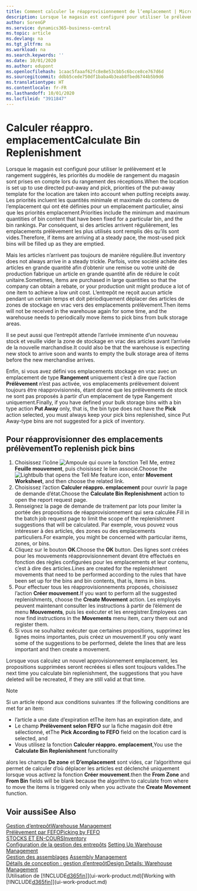 ```yaml
---
title: Comment calculer le réapprovisionnement de l’emplacement | Microsoft Docs
description: Lorsque le magasin est configuré pour utiliser le prélèvement et le rangement suggérés, les priorités du modèle de rangement du magasin sont prises en compte lors du rangement des réceptions.
author: SorenGP
ms.service: dynamics365-business-central
ms.topic: article
ms.devlang: na
ms.tgt_pltfrm: na
ms.workload: na
ms.search.keywords: ''
ms.date: 10/01/2020
ms.author: edupont
ms.openlocfilehash: 1caac5faaaf62fc8e8e53cbb5c6bcce8ce767d6d
ms.sourcegitcommit: ddbb5cede750df1baba4b3eab8fbed6744b5b9d6
ms.translationtype: HT
ms.contentlocale: fr-FR
ms.lasthandoff: 10/01/2020
ms.locfileid: "3911847"
---
```

# <a name="calculate-bin-replenishment"></a><span data-ttu-id="fc0ef-103">Calculer réappro. emplacement</span><span class="sxs-lookup"><span data-stu-id="fc0ef-103">Calculate Bin Replenishment</span></span>
<span data-ttu-id="fc0ef-104">Lorsque le magasin est configuré pour utiliser le prélèvement et le rangement suggérés, les priorités du modèle de rangement du magasin sont prises en compte lors du rangement des réceptions.</span><span class="sxs-lookup"><span data-stu-id="fc0ef-104">When the location is set up to use directed put-away and pick, priorities of the put-away template for the location are taken into account when putting receipts away.</span></span> <span data-ttu-id="fc0ef-105">Les priorités incluent les quantités minimale et maximale du contenu de l’emplacement qui ont été définies pour un emplacement particulier, ainsi que les priorités emplacement.</span><span class="sxs-lookup"><span data-stu-id="fc0ef-105">Priorities include the minimum and maximum quantities of bin content that have been fixed for a particular bin, and the bin rankings.</span></span> <span data-ttu-id="fc0ef-106">Par conséquent, si des articles arrivent régulièrement, les emplacements prélèvement les plus utilisés sont remplis dès qu’ils sont vides.</span><span class="sxs-lookup"><span data-stu-id="fc0ef-106">Therefore, if items are arriving at a steady pace, the most-used pick bins will be filled up as they are emptied.</span></span>  

<span data-ttu-id="fc0ef-107">Mais les articles n’arrivent pas toujours de manière régulière.</span><span class="sxs-lookup"><span data-stu-id="fc0ef-107">But inventory does not always arrive in a steady trickle.</span></span> <span data-ttu-id="fc0ef-108">Parfois, votre société achète des articles en grande quantité afin d’obtenir une remise ou votre unité de production fabrique un article en grande quantité afin de réduire le coût unitaire.</span><span class="sxs-lookup"><span data-stu-id="fc0ef-108">Sometimes, items are purchased in large quantities so that the company can obtain a rebate, or your production unit might produce a lot of one item to achieve a low unit cost.</span></span> <span data-ttu-id="fc0ef-109">L’entrepôt ne reçoit aucun article pendant un certain temps et doit périodiquement déplacer des articles de zones de stockage en vrac vers des emplacements prélèvement.</span><span class="sxs-lookup"><span data-stu-id="fc0ef-109">Then items will not be received in the warehouse again for some time, and the warehouse needs to periodically move items to pick bins from bulk storage areas.</span></span>  

<span data-ttu-id="fc0ef-110">Il se peut aussi que l’entrepôt attende l’arrivée imminente d’un nouveau stock et veuille vider la zone de stockage en vrac des articles avant l’arrivée de la nouvelle marchandise.</span><span class="sxs-lookup"><span data-stu-id="fc0ef-110">It could also be that the warehouse is expecting new stock to arrive soon and wants to empty the bulk storage area of items before the new merchandise arrives.</span></span>  

<span data-ttu-id="fc0ef-111">Enfin, si vous avez défini vos emplacements stockage en vrac avec un emplacement de type **Rangement** uniquement c’est à dire que l’action **Prélèvement** n’est pas activée, vos emplacements prélèvement doivent toujours être réapprovisionnés, étant donné que les prélèvements de stock ne sont pas proposés à partir d’un emplacement de type Rangement uniquement.</span><span class="sxs-lookup"><span data-stu-id="fc0ef-111">Finally, if you have defined your bulk storage bins with a bin type action **Put Away** only, that is, the bin type does not have the **Pick** action selected, you must always keep your pick bins replenished, since Put Away-type bins are not suggested for a pick of inventory.</span></span>  

## <a name="to-replenish-pick-bins"></a><span data-ttu-id="fc0ef-112">Pour réapprovisionner des emplacements prélèvement</span><span class="sxs-lookup"><span data-stu-id="fc0ef-112">To replenish pick bins</span></span>  
1.  <span data-ttu-id="fc0ef-113">Choisissez l’icône ![Ampoule qui ouvre la fonction Tell Me](media/ui-search/search_small.png "Dites-moi ce que vous voulez faire"), entrez **Feuille mouvement**, puis choisissez le lien associé.</span><span class="sxs-lookup"><span data-stu-id="fc0ef-113">Choose the ![Lightbulb that opens the Tell Me feature](media/ui-search/search_small.png "Tell me what you want to do") icon, enter **Movement Worksheet**, and then choose the related link.</span></span>  
2.  <span data-ttu-id="fc0ef-114">Choisissez l’action **Calculer réappro. emplacement** pour ouvrir la page de demande d’état.</span><span class="sxs-lookup"><span data-stu-id="fc0ef-114">Choose the **Calculate Bin Replenishment** action to open the report request page.</span></span>  
3.  <span data-ttu-id="fc0ef-115">Renseignez la page de demande de traitement par lots pour limiter la portée des propositions de réapprovisionnement qui sera calculée.</span><span class="sxs-lookup"><span data-stu-id="fc0ef-115">Fill in the batch job request page to limit the scope of the replenishment suggestions that will be calculated.</span></span> <span data-ttu-id="fc0ef-116">Par exemple, vous pouvez vous intéresser à des articles, des zones ou des emplacements particuliers.</span><span class="sxs-lookup"><span data-stu-id="fc0ef-116">For example, you might be concerned with particular items, zones, or bins.</span></span>  
4.  <span data-ttu-id="fc0ef-117">Cliquez sur le bouton **OK**.</span><span class="sxs-lookup"><span data-stu-id="fc0ef-117">Choose the **OK** button.</span></span> <span data-ttu-id="fc0ef-118">Des lignes sont créées pour les mouvements réapprovisionnement devant être effectués en fonction des règles configurées pour les emplacements et leur contenu, c’est à dire des articles.</span><span class="sxs-lookup"><span data-stu-id="fc0ef-118">Lines are created for the replenishment movements that need to be performed according to the rules that have been set up for the bins and bin contents, that is, items in bins.</span></span>  
5.  <span data-ttu-id="fc0ef-119">Pour effectuer tous les réapprovisionnements proposés, choisissez l’action **Créer mouvement**.</span><span class="sxs-lookup"><span data-stu-id="fc0ef-119">If you want to perform all the suggested replenishments, choose the **Create Movement** action.</span></span> <span data-ttu-id="fc0ef-120">Les employés peuvent maintenant consulter les instructions à partir de l’élément de menu **Mouvements**, puis les exécuter et les enregistrer.</span><span class="sxs-lookup"><span data-stu-id="fc0ef-120">Employees can now find instructions in the **Movements** menu item, carry them out and register them.</span></span>  
6.  <span data-ttu-id="fc0ef-121">Si vous ne souhaitez exécuter que certaines propositions, supprimez les lignes moins importantes, puis créez un mouvement.</span><span class="sxs-lookup"><span data-stu-id="fc0ef-121">If you only want some of the suggestions to be performed, delete the lines that are less important and then create a movement.</span></span>  

<span data-ttu-id="fc0ef-122">Lorsque vous calculez un nouvel approvisionnement emplacement, les propositions supprimées seront recréées si elles sont toujours valides.</span><span class="sxs-lookup"><span data-stu-id="fc0ef-122">The next time you calculate bin replenishment, the suggestions that you have deleted will be recreated, if they are still valid at that time.</span></span>  

> [!NOTE]  
>  <span data-ttu-id="fc0ef-123">Si un article répond aux conditions suivantes :</span><span class="sxs-lookup"><span data-stu-id="fc0ef-123">If the following conditions are met for an item:</span></span>  
>   
>  -   <span data-ttu-id="fc0ef-124">l’article a une date d’expiration et</span><span class="sxs-lookup"><span data-stu-id="fc0ef-124">The item has an expiration date, and</span></span>  
> -   <span data-ttu-id="fc0ef-125">Le champ **Prélèvement selon FEFO** sur la fiche magasin doit être sélectionné, et</span><span class="sxs-lookup"><span data-stu-id="fc0ef-125">The **Pick According to FEFO** field on the location card is selected, and</span></span>  
> -   <span data-ttu-id="fc0ef-126">Vous utilisez la fonction **Calculer réappro. emplacement**,</span><span class="sxs-lookup"><span data-stu-id="fc0ef-126">You use the **Calculate Bin Replenishment** functionality</span></span>  
>   
>  <span data-ttu-id="fc0ef-127">alors les champs **De zone** et **D’emplacement** sont vides, car l’algorithme qui permet de calculer d’où déplacer les articles est déclenché uniquement lorsque vous activez la fonction **Créer mouvement**.</span><span class="sxs-lookup"><span data-stu-id="fc0ef-127">then the **From Zone** and **From Bin** fields will be blank because the algorithm to calculate from where to move the items is triggered only when you activate the **Create Movement** function.</span></span>  

## <a name="see-also"></a><span data-ttu-id="fc0ef-128">Voir aussi</span><span class="sxs-lookup"><span data-stu-id="fc0ef-128">See Also</span></span>  
[<span data-ttu-id="fc0ef-129">Gestion d’entrepôt</span><span class="sxs-lookup"><span data-stu-id="fc0ef-129">Warehouse Management</span></span>](warehouse-manage-warehouse.md)  
[<span data-ttu-id="fc0ef-130">Prélèvement par FEFO</span><span class="sxs-lookup"><span data-stu-id="fc0ef-130">Picking by FEFO</span></span>](warehouse-picking-by-fefo.md)  
[<span data-ttu-id="fc0ef-131">STOCKS ET EN-COURS</span><span class="sxs-lookup"><span data-stu-id="fc0ef-131">Inventory</span></span>](inventory-manage-inventory.md)  
<span data-ttu-id="fc0ef-132">[Configuration de la gestion des entrepôts](warehouse-setup-warehouse.md)   </span><span class="sxs-lookup"><span data-stu-id="fc0ef-132">[Setting Up Warehouse Management](warehouse-setup-warehouse.md)   </span></span>  
<span data-ttu-id="fc0ef-133">[Gestion des assemblages](assembly-assemble-items.md)  </span><span class="sxs-lookup"><span data-stu-id="fc0ef-133">[Assembly Management](assembly-assemble-items.md)  </span></span>  
[<span data-ttu-id="fc0ef-134">Détails de conception : gestion d’entrepôt</span><span class="sxs-lookup"><span data-stu-id="fc0ef-134">Design Details: Warehouse Management</span></span>](design-details-warehouse-management.md)  
<span data-ttu-id="fc0ef-135">[Utilisation de [!INCLUDE[d365fin](includes/d365fin_md.md)]](ui-work-product.md)</span><span class="sxs-lookup"><span data-stu-id="fc0ef-135">[Working with [!INCLUDE[d365fin](includes/d365fin_md.md)]](ui-work-product.md)</span></span>
